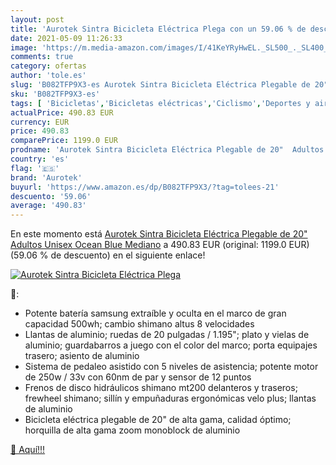 ```yaml
---
layout: post
title: 'Aurotek Sintra Bicicleta Eléctrica Plega con un 59.06 % de descuento'
date: 2021-05-09 11:26:33
image: 'https://m.media-amazon.com/images/I/41KeYRyHwEL._SL500_._SL400_.jpg'
comments: true
category: ofertas
author: 'tole.es'
slug: 'B082TFP9X3-es Aurotek Sintra Bicicleta Eléctrica Plegable de 20" Adultos...'
sku: 'B082TFP9X3-es'
tags: [ 'Bicicletas','Bicicletas eléctricas','Ciclismo','Deportes y aire libre','Ropa y equipo para deportes','aurotek','bicicleta', ]
actualPrice: 490.83 EUR
currency: EUR
price: 490.83
comparePrice: 1199.0 EUR
prodname: 'Aurotek Sintra Bicicleta Eléctrica Plegable de 20"  Adultos Unisex  Ocean Blue  Mediano'
country: 'es'
flag: '🇪🇸'
brand: 'Aurotek'
buyurl: 'https://www.amazon.es/dp/B082TFP9X3/?tag=tolees-21'
descuento: '59.06'
average: '490.83'
---
```


En este momento está [Aurotek Sintra Bicicleta Eléctrica Plegable de 20"  Adultos Unisex  Ocean Blue  Mediano](https://www.amazon.es/dp/B082TFP9X3/?tag=tolees-21) a 490.83 EUR (original: 1199.0 EUR) (59.06 %  de descuento) en el siguiente enlace!

[![Aurotek Sintra Bicicleta Eléctrica Plega](https://m.media-amazon.com/images/I/41KeYRyHwEL._SL500_._SL400_.jpg)](https://www.amazon.es/dp/B082TFP9X3/?tag=tolees-21)

🔎:

- Potente batería samsung extraíble y oculta en el marco de gran capacidad 500wh; cambio shimano altus 8 velocidades
- Llantas de aluminio; ruedas de 20 pulgadas / 1.195"; plato y vielas de aluminio; guardabarros a juego con el color del marco; porta equipajes trasero; asiento de aluminio
- Sistema de pedaleo asistido con 5 niveles de asistencia; potente motor de 250w / 33v con 60nm de par y sensor de 12 puntos
- Frenos de disco hidráulicos shimano mt200 delanteros y traseros; frewheel shimano; sillín y empuñaduras ergonómicas velo plus; llantas de aluminio
- Bicicleta eléctrica plegable de 20" de alta gama, calidad óptimo; horquilla de alta gama zoom monoblock de aluminio

[🛒 Aquí!!!](https://www.amazon.es/dp/B082TFP9X3/?tag=tolees-21)
